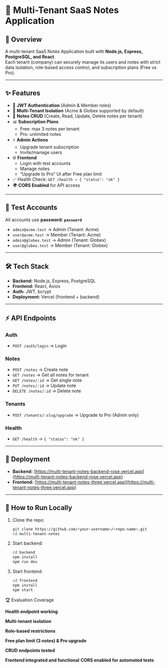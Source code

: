 # 📝 Multi-Tenant SaaS Notes Application

## 🚀 Overview
A multi-tenant SaaS Notes Application built with **Node.js, Express, PostgreSQL, and React**.  
Each tenant (company) can securely manage its users and notes with strict data isolation, role-based access control, and subscription plans (Free vs Pro).  

---

## ✨ Features
- 🔑 **JWT Authentication** (Admin & Member roles)
- 🏢 **Multi-Tenant Isolation** (Acme & Globex supported by default)
- 📒 **Notes CRUD** (Create, Read, Update, Delete notes per tenant)
- 📊 **Subscription Plans**
  - Free: max 3 notes per tenant
  - Pro: unlimited notes
- ⚡ **Admin Actions**
  - Upgrade tenant subscription
  - Invite/manage users
- 🌐 **Frontend**
  - Login with test accounts
  - Manage notes
  - “Upgrade to Pro” UI after Free plan limit
- ✅ Health Check: `GET /health → { "status": "ok" }`
- 🌍 **CORS Enabled** for API access

---

## 🧪 Test Accounts
All accounts use **password: `password`**

- `admin@acme.test` → Admin (Tenant: Acme)
- `user@acme.test` → Member (Tenant: Acme)
- `admin@globex.test` → Admin (Tenant: Globex)
- `user@globex.test` → Member (Tenant: Globex)

---

## 🛠 Tech Stack
- **Backend:** Node.js, Express, PostgreSQL
- **Frontend:** React, Axios
- **Auth:** JWT, bcrypt
- **Deployment:** Vercel (frontend + backend)

---

## ⚡ API Endpoints
### Auth
- `POST /auth/login` → Login

### Notes
- `POST /notes` → Create note
- `GET /notes` → Get all notes for tenant
- `GET /notes/:id` → Get single note
- `PUT /notes/:id` → Update note
- `DELETE /notes/:id` → Delete note

### Tenants
- `POST /tenants/:slug/upgrade` → Upgrade to Pro (Admin only)

### Health
- `GET /health` → `{ "status": "ok" }`

---

## 🚀 Deployment
- **Backend:** [https://multi-tenant-notes-backend-rose.vercel.app](https://multi-tenant-notes-backend-rose.vercel.app)
- **Frontend:** [https://multi-tenant-notes-three.vercel.app](https://multi-tenant-notes-three.vercel.app)


---

## 📌 How to Run Locally
1. Clone the repo:
   ```bash
   git clone https://github.com/<your-username>/<repo-name>.git
   cd multi-tenant-notes

2. Start backend:
    ```bash
    cd backend
    npm install
    npm run dev


3. Start frontend:
    ```bash
    cd frontend
    npm install
    npm start

🏆 Evaluation Coverage

**Health endpoint working**

**Multi-tenant isolation**

**Role-based restrictions**

**Free plan limit (3 notes) & Pro upgrade**

**CRUD endpoints tested**

**Frontend integrated and functional**
**CORS enabled for automated tests**
